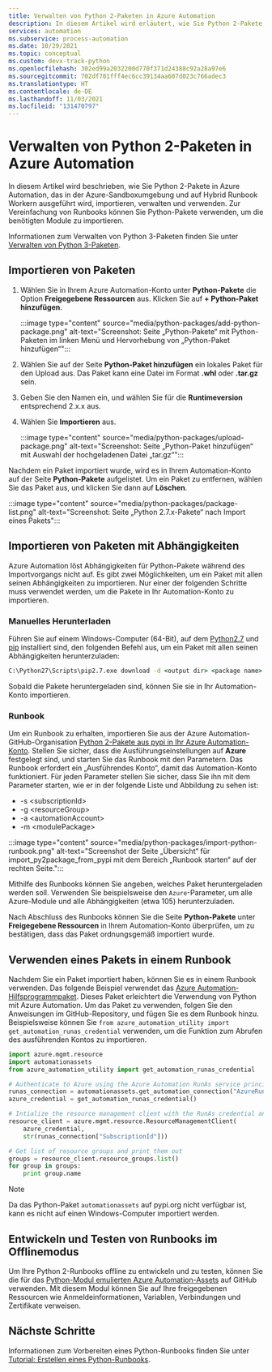 ```yaml
---
title: Verwalten von Python 2-Paketen in Azure Automation
description: In diesem Artikel wird erläutert, wie Sie Python 2-Pakete in Azure Automation verwalten.
services: automation
ms.subservice: process-automation
ms.date: 10/29/2021
ms.topic: conceptual
ms.custom: devx-track-python
ms.openlocfilehash: 302ed99a2032200d770f371d24388c92a28a97e6
ms.sourcegitcommit: 702df701fff4ec6cc39134aa607d023c766adec3
ms.translationtype: HT
ms.contentlocale: de-DE
ms.lasthandoff: 11/03/2021
ms.locfileid: "131470797"
---
```

# <a name="manage-python-2-packages-in-azure-automation"></a>Verwalten von Python 2-Paketen in Azure Automation

In diesem Artikel wird beschrieben, wie Sie Python 2-Pakete in Azure Automation, das in der Azure-Sandboxumgebung und auf Hybrid Runbook Workern ausgeführt wird, importieren, verwalten und verwenden. Zur Vereinfachung von Runbooks können Sie Python-Pakete verwenden, um die benötigten Module zu importieren.

Informationen zum Verwalten von Python 3-Paketen finden Sie unter [Verwalten von Python 3-Paketen](./python-3-packages.md).

## <a name="import-packages"></a>Importieren von Paketen

1. Wählen Sie in Ihrem Azure Automation-Konto unter **Python-Pakete** die Option **Freigegebene Ressourcen** aus. Klicken Sie auf **+ Python-Paket hinzufügen**.

    :::image type="content" source="media/python-packages/add-python-package.png" alt-text="Screenshot: Seite „Python-Pakete“ mit Python-Paketen im linken Menü und Hervorhebung von „Python-Paket hinzufügen“":::

2. Wählen Sie auf der Seite **Python-Paket hinzufügen** ein lokales Paket für den Upload aus. Das Paket kann eine Datei im Format **.whl** oder **.tar.gz** sein. 
3. Geben Sie den Namen ein, und wählen Sie für die **Runtimeversion** entsprechend 2.x.x aus.
4. Wählen Sie **Importieren** aus.

   :::image type="content" source="media/python-packages/upload-package.png" alt-text="Screenshot: Seite „Python-Paket hinzufügen“ mit Auswahl der hochgeladenen Datei „tar.gz“":::

Nachdem ein Paket importiert wurde, wird es in Ihrem Automation-Konto auf der Seite **Python-Pakete** aufgelistet. Um ein Paket zu entfernen, wählen Sie das Paket aus, und klicken Sie dann auf **Löschen**.

:::image type="content" source="media/python-packages/package-list.png" alt-text="Screenshot: Seite „Python 2.7.x-Pakete“ nach Import eines Pakets":::

## <a name="import-packages-with-dependencies"></a>Importieren von Paketen mit Abhängigkeiten

Azure Automation löst Abhängigkeiten für Python-Pakete während des Importvorgangs nicht auf. Es gibt zwei Möglichkeiten, um ein Paket mit allen seinen Abhängigkeiten zu importieren. Nur einer der folgenden Schritte muss verwendet werden, um die Pakete in Ihr Automation-Konto zu importieren.

### <a name="manually-download"></a>Manuelles Herunterladen

Führen Sie auf einem Windows-Computer (64-Bit), auf dem [Python2.7](https://www.python.org/downloads/release/latest/python2) und [pip](https://pip.pypa.io/en/stable/) installiert sind, den folgenden Befehl aus, um ein Paket mit allen seinen Abhängigkeiten herunterzuladen:

```cmd
C:\Python27\Scripts\pip2.7.exe download -d <output dir> <package name>
```

Sobald die Pakete heruntergeladen sind, können Sie sie in Ihr Automation-Konto importieren.

### <a name="runbook"></a>Runbook

 Um ein Runbook zu erhalten, importieren Sie aus der Azure Automation-GitHub-Organisation [Python 2-Pakete aus pypi in Ihr Azure Automation-Konto](https://github.com/azureautomation/import-python-2-packages-from-pypi-into-azure-automation-account). Stellen Sie sicher, dass die Ausführungseinstellungen auf **Azure** festgelegt sind, und starten Sie das Runbook mit den Parametern. Das Runbook erfordert ein „Ausführendes Konto“, damit das Automation-Konto funktioniert. Für jeden Parameter stellen Sie sicher, dass Sie ihn mit dem Parameter starten, wie er in der folgende Liste und Abbildung zu sehen ist:

* -s \<subscriptionId\>
* -g \<resourceGroup\>
* -a \<automationAccount\>
* -m \<modulePackage\>

:::image type="content" source="media/python-packages/import-python-runbook.png" alt-text="Screenshot der Seite „Übersicht“ für import_py2package_from_pypi mit dem Bereich „Runbook starten“ auf der rechten Seite.":::

Mithilfe des Runbooks können Sie angeben, welches Paket heruntergeladen werden soll. Verwenden Sie beispielsweise den `Azure`-Parameter, um alle Azure-Module und alle Abhängigkeiten (etwa 105) herunterzuladen.

Nach Abschluss des Runbooks können Sie die Seite **Python-Pakete** unter **Freigegebene Ressourcen** in Ihrem Automation-Konto überprüfen, um zu bestätigen, dass das Paket ordnungsgemäß importiert wurde.

## <a name="use-a-package-in-a-runbook"></a>Verwenden eines Pakets in einem Runbook

Nachdem Sie ein Paket importiert haben, können Sie es in einem Runbook verwenden. Das folgende Beispiel verwendet das [Azure Automation-Hilfsprogrammpaket](https://github.com/azureautomation/azure_automation_utility). Dieses Paket erleichtert die Verwendung von Python mit Azure Automation. Um das Paket zu verwenden, folgen Sie den Anweisungen im GitHub-Repository, und fügen Sie es dem Runbook hinzu. Beispielsweise können Sie `from azure_automation_utility import get_automation_runas_credential` verwenden, um die Funktion zum Abrufen des ausführenden Kontos zu importieren.

```python
import azure.mgmt.resource
import automationassets
from azure_automation_utility import get_automation_runas_credential

# Authenticate to Azure using the Azure Automation RunAs service principal
runas_connection = automationassets.get_automation_connection("AzureRunAsConnection")
azure_credential = get_automation_runas_credential()

# Intialize the resource management client with the RunAs credential and subscription
resource_client = azure.mgmt.resource.ResourceManagementClient(
    azure_credential,
    str(runas_connection["SubscriptionId"]))

# Get list of resource groups and print them out
groups = resource_client.resource_groups.list()
for group in groups:
    print group.name
```

> [!NOTE]
> Da das Python-Paket `automationassets` auf pypi.org nicht verfügbar ist, kann es nicht auf einen Windows-Computer importiert werden.

## <a name="develop-and-test-runbooks-offline"></a>Entwickeln und Testen von Runbooks im Offlinemodus

Um Ihre Python 2-Runbooks offline zu entwickeln und zu testen, können Sie die für das [Python-Modul emulierten Azure Automation-Assets](https://github.com/azureautomation/python_emulated_assets) auf GitHub verwenden. Mit diesem Modul können Sie auf Ihre freigegebenen Ressourcen wie Anmeldeinformationen, Variablen, Verbindungen und Zertifikate verweisen.

## <a name="next-steps"></a>Nächste Schritte

Informationen zum Vorbereiten eines Python-Runbooks finden Sie unter [Tutorial: Erstellen eines Python-Runbooks](./learn/automation-tutorial-runbook-textual-python-3.md).
